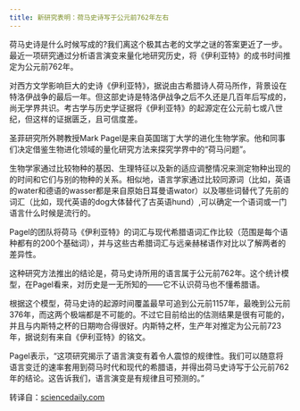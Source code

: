 ```yaml
---
title: 新研究表明：荷马史诗写于公元前762年左右
---
```


荷马史诗是什么时候写成的?我们离这个极其古老的文学之谜的答案更近了一步。最近一项研究通过分析语言演变来量化地研究历史，将《伊利亚特》的成书时间推定为公元前762年。

<!--more-->

对西方文学影响巨大的史诗《伊利亚特》，据说由古希腊诗人荷马所作，背景设在特洛伊战争的最后一年。但这部史诗是特洛伊战争之后不久还是几百年后写成的，尚无学界共识。考古学与历史学证据将《伊利亚特》的起源定在公元前七或八世纪，但这样的证据匮乏，且可信度差。

圣菲研究所外聘教授Mark Pagel是来自英国瑞丁大学的进化生物学家。他和同事们决定借鉴生物进化领域的量化研究方法来探究学界中的“荷马问题”。

生物学家通过比较物种的基因、生理特征以及新的适应调整情况来测定物种出现的的时间和它们与别的物种的关系。相似地，语言学家通过比较同源词（比如，英语的water和德语的wasser都是来自原始日耳曼语wator）以及哪些词替代了先前的词汇（比如，现代英语的dog大体替代了古英语hund）,可以确定一个语词或一门语言什么时候是流行的。

Pagel的团队将荷马《伊利亚特》的词汇与现代希腊语词汇作比较（范围是每个语种都有的200个基础词），并与这些古希腊词汇与远亲赫梯语作对比以了解两者的差异性。

这种研究方法推出的结论是，荷马史诗所用的语言属于公元前762年。这个统计模型，在Pagel看来，对历史是一无所知的——它不认识荷马也不懂希腊语。

根据这个模型，荷马史诗的起源时间覆盖最早可追到公元前1157年，最晚到公元前376年，而这两个极端都是不可能的。不过它目前给出的估测结果是很有可能的，并且与内斯特之杯的日期吻合得很好。内斯特之杯，生产年对推定为公元前723年，据说刻有来自《伊利亚特》的铭文。

Pagel表示，“这项研究揭示了语言演变有着令人震惊的规律性。我们可以随意将语言变迁的速率套用到荷马时代和现代的希腊语，并得出荷马史诗写于公元前762年的结论。这告诉我们，语言演变是有规律且可预测的。”

转译自：[sciencedaily.com](http://www.sciencedaily.com/releases/2013/02/130227183320.htm)
